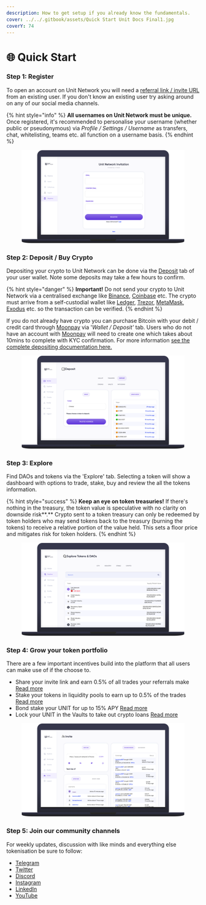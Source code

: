 ```yaml
---
description: How to get setup if you already know the fundamentals.
cover: ../../.gitbook/assets/Quick Start Unit Docs Final1.jpg
coverY: 74
---
```


# 🌐 Quick Start

### Step 1: Register

To open an account on Unit Network you will need a [referral link / invite URL](broken-reference) from an existing user. If you don't know an existing user try asking around on any of our social media channels.

{% hint style="info" %}
**All usernames on Unit Network must be unique.** Once registered, it's recommended to personalise your username (whether public or pseudonymous) via _Profile / Settings / Username_ as transfers, chat, whitelisting, teams etc. all function on a username basis.&#x20;
{% endhint %}

<figure><img src="../../.gitbook/assets/Register (1).png" alt="An image of Unit Networks registration/invitation dashboard requiring users to fill in their email and password."><figcaption></figcaption></figure>

### Step 2: Deposit / Buy Crypto

Depositing your crypto to Unit Network can be done via the [Deposit](https://www.unit.network/wallet/deposit) tab of your user wallet. Note some deposits may take a few hours to confirm.

{% hint style="danger" %}
**Important!** Do not send your crypto to Unit Network via a centralised exchange like [Binance](https://www.binance.com/en), [Coinbase](https://www.coinbase.com/) etc. The crypto must arrive from a self-custodial wallet like [Ledger](https://www.ledger.com/), [Trezor](https://trezor.io/), [MetaMask](https://metamask.io/), [Exodus](https://www.exodus.com/) etc. so the transaction can be verified.&#x20;
{% endhint %}

If you do not already have crypto you can purchase Bitcoin with your debit / credit card through [Moonpay](https://www.moonpay.com/) via '_Wallet / Deposit'_ tab. Users who do not have an account with [Moonpay](https://www.moonpay.com/) will need to create one which takes about 10mins to complete with KYC confirmation. For more information [see the complete depositing documentation here. ](../../technology/key-features/wallet/wallet-2.md)

<figure><img src="../../.gitbook/assets/Deposit (3).png" alt="An image of Unit Network&#x27;s deposit page requesting a user to choose a token to deposit. On the extreme right, there&#x27;s a transaction history. "><figcaption></figcaption></figure>

### Step 3: Explore

Find DAOs and tokens via the 'Explore' tab. Selecting a token will show a dashboard with options to trade, stake, buy and review the all the tokens information.&#x20;

{% hint style="success" %}
**Keep an eye on token treasuries!** If there's nothing in the treasury, the token value is speculative with no clarity on downside risk**.** Crypto sent to a token treasury can only be redeemed by token holders who may send tokens back to the treasury (burning the tokens) to receive a relative portion of the value held. This sets a floor price and mitigates risk for token holders.
{% endhint %}

<figure><img src="../../.gitbook/assets/Explore.png" alt="An image of the explore page, with the tag &#x22;Explore Token &#x26; DAOs&#x22; at the top. Right below the tag is the different categories to explore: City, Industry, Stable, and Crypto. Below the categories, the search icon and an overview of some tokens with their supply/market value are located."><figcaption></figcaption></figure>

### Step 4: Grow your token portfolio

There are a few important incentives build into the platform that all users can make use of if the choose to.

* Share your invite link and earn 0.5% of all trades your referrals make [Read more](broken-reference)
* Stake your tokens in liquidity pools to earn up to 0.5% of the trades [Read more](broken-reference)
* Bond stake your UNIT for up to 15% APY [Read more](../../technology/core-apps/wallet.md)
* Lock your UNIT in the Vaults to take out crypto loans [Read more](../../technology/key-features/wallet/exchange.md)

<figure><img src="../../.gitbook/assets/Invite.png" alt="An image of the Invite page. The option for a user to copy or share the invite link is seen. Other notable details include the team size, the active team members with usernames and the time they joined, and the exchange and sales bonuses."><figcaption></figcaption></figure>

### Step 5: Join our community channels

For weekly updates, discussion with like minds and everything else tokenisation be sure to follow:

* [Telegram](https://t.me/unitnetwork)
* [Twitter](https://twitter.com/theunitnetwork)
* [Discord](https://discord.com/invite/unitnetwork)
* [Instagram](https://www.instagram.com/unit.network)
* [LinkedIn](https://www.linkedin.com/in/theunitnetwork)
* [YouTube](https://www.youtube.com/unitglobal)

